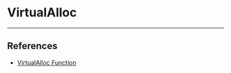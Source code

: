 # VirtualAlloc

---
## References

- [VirtualAlloc Function](https://learn.microsoft.com/en-us/windows/win32/api/memoryapi/nf-memoryapi-virtualalloc)